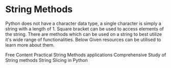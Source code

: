 # String Methods

Python does not have a character data type, a single character is simply a string with a length of 1. Square bracket can be used to access elements of the string.
There are methods which can be used on a string to best utilize it's wide range of functionalities. 
Below Given resources can be utilised to learn more about them.

<ResourceGroupTitle>Free Content</ResourceGroupTitle>
<BadgeLink colorScheme='red' badgeText='Watch' href='https://www.youtube.com/watch?v=Ctqi5Y4X-jA&t=11s'>Practical String Methods applications</BadgeLink>
<BadgeLink colorScheme='yellow' badgeText='Read' href='https://www.w3schools.com/python/python_ref_string.asp'>Comprehensive Study of String methods</BadgeLink>
<BadgeLink colorScheme='yellow' badgeText='Read' href='https://www.geeksforgeeks.org/string-slicing-in-python/'>String Slicing in Python</BadgeLink>